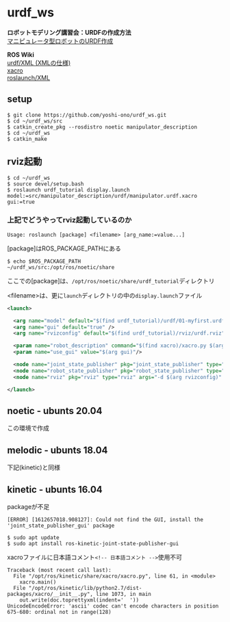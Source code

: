 # urdf_ws

**ロボットモデリング講習会：URDFの作成方法**<br>
[マニピュレータ型ロボットのURDF作成](https://gbiggs.github.io/rosjp_urdf_tutorial_text/manipulator_urdf.html)

**ROS Wiki**<br>
[urdf/XML (XMLの仕様)](http://wiki.ros.org/urdf/XML)<br>
[xacro](http://wiki.ros.org/xacro)<br>
[roslaunch/XML](http://wiki.ros.org/roslaunch/XML)

## setup
```
$ git clone https://github.com/yoshi-ono/urdf_ws.git
$ cd ~/urdf_ws/src
$ catkin_create_pkg --rosdistro noetic manipulator_description
$ cd ~/urdf_ws
$ catkin_make
```

## rviz起動
```
$ cd ~/urdf_ws
$ source devel/setup.bash
$ roslaunch urdf_tutorial display.launch model:=src/manipulator_description/urdf/manipulator.urdf.xacro gui:=true
```

### 上記でどうやってrviz起動しているのか
```
Usage: roslaunch [package] <filename> [arg_name:=value...]
```
[package]はROS_PACKAGE_PATHにある
```
$ echo $ROS_PACKAGE_PATH
~/urdf_ws/src:/opt/ros/noetic/share
```
ここでの[package]は、`/opt/ros/noetic/share/urdf_tutorial`ディレクトリ<br>

\<filename\>は、更に`launch`ディレクトリの中の`display.launch`ファイル

```xml
<launch>

  <arg name="model" default="$(find urdf_tutorial)/urdf/01-myfirst.urdf"/>
  <arg name="gui" default="true" />
  <arg name="rvizconfig" default="$(find urdf_tutorial)/rviz/urdf.rviz" />

  <param name="robot_description" command="$(find xacro)/xacro.py $(arg model)" />
  <param name="use_gui" value="$(arg gui)"/>

  <node name="joint_state_publisher" pkg="joint_state_publisher" type="joint_state_publisher" />
  <node name="robot_state_publisher" pkg="robot_state_publisher" type="state_publisher" />
  <node name="rviz" pkg="rviz" type="rviz" args="-d $(arg rvizconfig)" required="true" />

</launch>
```


## noetic - ubunts 20.04
この環境で作成

## melodic - ubunts 18.04
下記(kinetic)と同様

## kinetic - ubunts 16.04
packageが不足
```
[ERROR] [1612657018.908127]: Could not find the GUI, install the 'joint_state_publisher_gui' package

$ sudo apt update
$ sudo apt install ros-kinetic-joint-state-publisher-gui
```

xacroファイルに日本語コメント``<!-- 日本語コメント -->``使用不可
```
Traceback (most recent call last):
  File "/opt/ros/kinetic/share/xacro/xacro.py", line 61, in <module>
    xacro.main()
  File "/opt/ros/kinetic/lib/python2.7/dist-packages/xacro/__init__.py", line 1073, in main
    out.write(doc.toprettyxml(indent='  '))
UnicodeEncodeError: 'ascii' codec can't encode characters in position 675-680: ordinal not in range(128)
```

